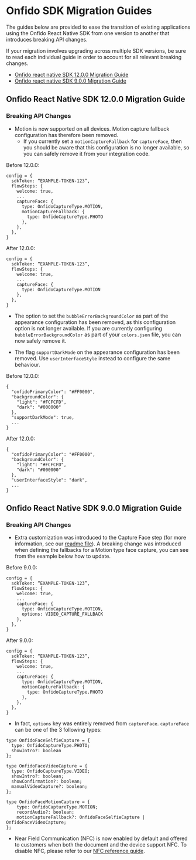 # Onfido SDK Migration Guides

The guides below are provided to ease the transition of existing applications using the Onfido React Native SDK from one version to another that introduces breaking API changes.

If your migration involves upgrading across multiple SDK versions, be sure to read each individual guide in order to account for all relevant breaking changes.

* [Onfido react native SDK 12.0.0 Migration Guide](#onfido-rn-sdk-900-migration-guide)
* [Onfido react native SDK 9.0.0 Migration Guide](#onfido-rn-sdk-900-migration-guide)

## Onfido React Native SDK 12.0.0 Migration Guide

### Breaking API Changes

- Motion is now supported on all devices. Motion capture fallback configuration has therefore been removed.
  - If you currently set a `motionCaptureFallback` for `captureFace`, then you should be aware that this configuration is no longer available, so you can safely remove it from your integration code.

Before 12.0.0:

```
config = {
  sdkToken: “EXAMPLE-TOKEN-123”,
  flowSteps: {
    welcome: true,
    ...
    captureFace: {
      type: OnfidoCaptureType.MOTION,
      motionCaptureFallback: {
        type: OnfidoCaptureType.PHOTO
      },
    },
  },
}
```

After 12.0.0:

```
config = {
  sdkToken: “EXAMPLE-TOKEN-123”,
  flowSteps: {
    welcome: true,
    ...
    captureFace: {
      type: OnfidoCaptureType.MOTION
    },
  },
}
```

- The option to set the `bubbleErrorBackgroundColor` as part of the appearance configuration has been removed, as this configuration option is not longer available. If you are currently configuring `bubbleErrorBackgroundColor` as part of your `colors.json` file, you can now safely remove it. 

- The flag `supportDarkMode` on the appearance configuration has been removed. Use `userInterfaceStyle` instead to configure the same behaviour.

Before 12.0.0:

```
{
  "onfidoPrimaryColor": "#FF0000",
  "backgroundColor": {
    "light": "#FCFCFD",
    "dark": "#000000"
  },
  "supportDarkMode": true,
  ...
}
```

After 12.0.0:

```
{
  "onfidoPrimaryColor": "#FF0000",
  "backgroundColor": {
    "light": "#FCFCFD",
    "dark": "#000000"
  },
  "userInterfaceStyle": "dark",
  ...
}
```

## Onfido React Native SDK 9.0.0 Migration Guide

### Breaking API Changes

- Extra customization was introduced to the Capture Face step (for more information, see our [readme file](https://github.com/onfido/react-native-sdk/blob/master/README.md#2-parameter-details)). A breaking change was introduced when defining the fallbacks for a Motion type face capture, you can see from the example below how to update.

Before 9.0.0:

```
config = {
  sdkToken: “EXAMPLE-TOKEN-123”,
  flowSteps: {
    welcome: true,
    ...
    captureFace: {
      type: OnfidoCaptureType.MOTION,
      options: VIDEO_CAPTURE_FALLBACK
    },
  },
}
```

After 9.0.0:

```
config = {
  sdkToken: “EXAMPLE-TOKEN-123”,
  flowSteps: {
    welcome: true,
    ...
    captureFace: {
      type: OnfidoCaptureType.MOTION,
      motionCaptureFallback: {
        type: OnfidoCaptureType.PHOTO
      },
    },
  },
}
```

- In fact, `options` key was entirely removed from `captureFace`. `captureFace` can be one of the 3 following types:

```
type OnfidoFaceSelfieCapture = {
  type: OnfidoCaptureType.PHOTO;
  showIntro?: boolean
};

type OnfidoFaceVideoCapture = {
  type: OnfidoCaptureType.VIDEO;
  showIntro?: boolean;
  showConfirmation?: boolean;
  manualVideoCapture?: boolean;
};

type OnfidoFaceMotionCapture = {
    type: OnfidoCaptureType.MOTION;
    recordAudio?: boolean;
    motionCaptureFallback?: OnfidoFaceSelfieCapture | OnfidoFaceVideoCapture;
};
```

- Near Field Communication (NFC) is now enabled by default and offered to customers when both the document and the device support NFC. To disable NFC, please refer to our [NFC reference guide](https://developers.onfido.com/guide/document-report-nfc#react-native-1).
